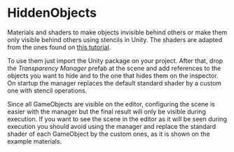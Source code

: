 # HiddenObjects
Materials and shaders to make objects invisible behind others or make them only visible behind others using stencils in Unity. The shaders are adapted from the ones found on [this tutorial](https://www.ronja-tutorials.com/2018/08/18/stencil-buffers.html).

To use them just import the Unity package on your project. After that, drop the *Transparency Manager* prefab at the scene and add references to the objects you want to hide and to the one that hides them on the inspector. On startup the manager replaces the default standard shader by a custom one with stencil operations.

Since all GameObjects are visible on the editor, configuring the scene is easier with the manager but the final result will only be visible during execution. If you want to see the scene in the editor as it will be seen during execution you should avoid using the manager and replace the standard shader of each GameObject by the custom ones, as it is shown on the example materials.
